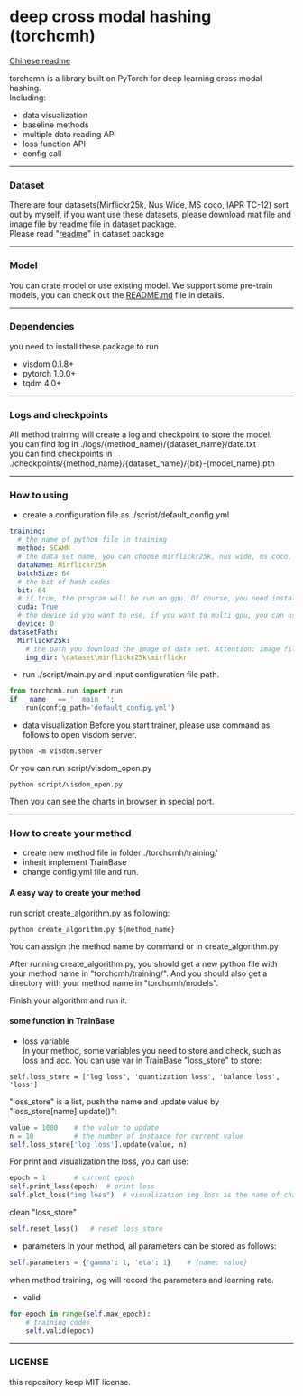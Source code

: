 # deep cross modal hashing (torchcmh)
[Chinese readme](./README_zh.md)

torchcmh is a library built on PyTorch for deep learning cross modal hashing.\
Including: 
- data visualization
- baseline methods
- multiple data reading API
- loss function API
- config call
----
### Dataset

There are four datasets(Mirflickr25k, Nus Wide, MS coco, IAPR TC-12) sort out by myself,
if you want use these datasets, please download mat file and image file by readme file in dataset package.\
Please read "[readme](./torchcmh/dataset/README.md)" in dataset package

----
### Model
You can crate model or use existing model. 
We support some pre-train models, you can check out the [README.md](./torchcmh/models/README.md) file in details.

---
### Dependencies 
you need to install these package to run
- visdom 0.1.8+
- pytorch 1.0.0+
- tqdm 4.0+
----
### Logs and checkpoints

All method training will create a log and checkpoint to store the model. \
you can find log in ./logs/\{method_name\}/\{dataset_name\}/date.txt \
you can find checkpoints in ./checkpoints/\{method_name\}/\{dataset_name\}/\{bit\}-\{model_name\}.pth

----
### How to using
- create a configuration file as ./script/default_config.yml
```yaml
training:
  # the name of python file in training
  method: SCAHN
  # the data set name, you can choose mirflickr25k, nus wide, ms coco, iapr tc-12
  dataName: Mirflickr25K
  batchSize: 64
  # the bit of hash codes
  bit: 64
  # if true, the program will be run on gpu. Of course, you need install 'cuda' and 'cudnn' better.
  cuda: True
  # the device id you want to use, if you want to multi gpu, you can use [id1, id2]
  device: 0
datasetPath:
  Mirflickr25k:
    # the path you download the image of data set. Attention: image files, not mat file.
    img_dir: \dataset\mirflickr25k\mirflickr

```
- run ./script/main.py and input configuration file path.
```python
from torchcmh.run import run
if __name__ == '__main__':
    run(config_path='default_config.yml')
```
- data visualization
Before you start trainer, please use command as follows to open visdom server.
```shell script
python -m visdom.server
```
Or you can run script/visdom_open.py
```shell
python script/visdom_open.py
```
Then you can see the charts in browser in special port.

----
### How to create your method
- create new method file in folder ./torchcmh/training/
- inherit implement TrainBase
- change config.yml file and run.

#### A easy way to create your method
run script create_algorithm.py as following:
```shell
python create_algorithm.py ${method_name}
```
You can assign the method name by command or in create_algorithm.py

After running create_algorithm.py, you should get a new python file with your method name in "torchcmh/training/".
And you should also get a directory with your method name in "torchcmh/models".

Finish your algorithm and run it.

#### some function in TrainBase
- loss variable \
In your method, some variables you need to store and check, such as loss and acc. 
You can use var in TrainBase "loss_store" to store:
```pythn
self.loss_store = ["log loss", 'quantization loss', 'balance loss', 'loss']
```
"loss_store" is a list, push the name and update value by "loss_store\[name\].update()":
```python
value = 1000    # the value to update 
n = 10          # the number of instance for current value
self.loss_store['log loss'].update(value, n)
```
For print and visualization the loss, you can use:
```python
epoch = 1       # current epoch
self.print_loss(epoch)  # print loss
self.plot_loss("img loss")  # visualization img loss is the name of chart
```
clean "loss_store"
```python
self.reset_loss()   # reset loss_store
```
- parameters
In your method, all parameters can be stored as follows:
```python
self.parameters = {'gamma': 1, 'eta': 1}    # {name: value}
```
when method training, log will record the parameters and learning rate.
- valid
```python
for epoch in range(self.max_epoch):
    # training codes
    self.valid(epoch)
```
----
### LICENSE
this repository keep MIT license.